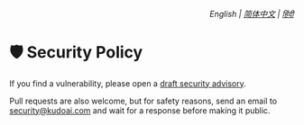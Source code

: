 <div align="right">
    <h6>
        <picture>
            <source type="image/svg+xml" media="(prefers-color-scheme: dark)" srcset="https://raw.githubusercontent.com/KudoAI/chatgpt.js/main/media/images/icons/earth-americas-white-icon32.svg">
            <img height=14 src="https://raw.githubusercontent.com/KudoAI/chatgpt.js/main/media/images/icons/earth-americas-icon32.svg">
        </picture>
        &nbsp;English |
        <a href="https://github.com/KudoAI/chatgpt.js-chrome-starter/blob/main/docs/zh-cn/SECURITY.md">简体中文</a> |
        <a href="https://github.com/KudoAI/chatgpt.js-chrome-starter/blob/main/docs/hi/SECURITY.md">हिंदी</a>
    </h6>
</div>

# 🛡️ Security Policy

If you find a vulnerability, please open a [draft security advisory](https://github.com/KudoAI/chatgpt.js-chrome-starter/security/advisories/new).

Pull requests are also welcome, but for safety reasons, send an email to <security@kudoai.com> and wait for a response before making it public.
